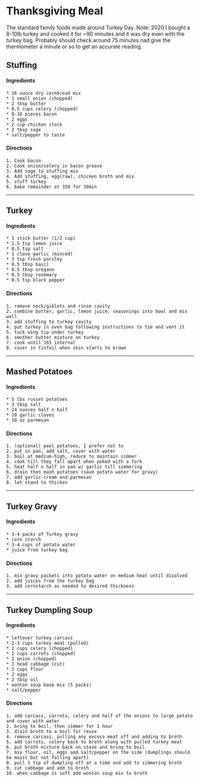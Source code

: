 # Thanksgiving Meal

The standard family foods made around Turkey Day. 
Note: 2020 I bought a 8-10lb turkey and cooked it for ~90 minutes and it was dry even with the turkey bag. Probably should check around 75 minutes nad give the thermometer a minute or so to get an accurate reading.


## Stuffing

#### Ingredients
	* 16 ounce dry cornbread mix
	* 1 small onion (chopped)
	* 2 tbsp butter
	* 0.5 cups celery (chopped)
	* 8-10 pieces bacon
	* 2 eggs
	* 2 cup chicken stock
	* 2 tbsp sage
	* salt/pepper to taste

#### Directions
	1. Cook bacon
	2. Cook onion/celery in bacon grease
	3. Add sage to stuffing mix
	4. Add stuffing, egg(raw), chicken broth and mix
	5. stuff turkey
	6. bake remainder at 350 for 30min


---
## Turkey	

#### Ingredients
	* 1 stick butter (1/2 cup)
	* 1.5 tsp lemon juice
	* 0.5 tsp salt
	* 1 clove garlic (minced)
	* 3 tsp fresh parsley
	* 0.5 tbsp basil
	* 0.5 tbsp oregano
	* 0.5 tbsp rosemary
	* 0.5 tsp black pepper

#### Directions
	1. remove neck/giblets and rinse cavity
	2. combine butter, garlic, lemon juice, seasonings into bowl and mix well
	3. add stuffing to turkey cavity
	4. put turkey in oven bag following instructions to tie and vent it
	5. tuck wing tip under turkey
	6. smother butter mixture on turkey
	7. cook until 165 internal
	8. cover in tinfoil when skin starts to brown


---
## Mashed Potatoes

#### Ingredients
	* 5 lbs russet potatoes
	* 3 tbsp salt
	* 24 ounces half n half
	* 10 garlic cloves
	* 10 oz parmesan
		
#### Directions
	1. (optional) peel potatoes, I prefer not to
	2. put in pan, add salt, cover with water
	3. boil at medium-high, reduce to maintain simmer
	4. cook till they fall apart when poked with a fork
	5. heat half n half in pan w/ garlic till simmering
	6. drain then mash potatoes (save potato water for gravy)
	7. add garlic-cream and parmesan
	8. let stand to thicken


---
## Turkey Gravy

#### Ingredients
	* 3-4 packs of Turkey gravy
	* corn starch
	* 3-4 cups of potato water
	* juice from turkey bag
		
#### Directions
	1. mix gravy packets into potato water on medium heat until disolved
	2. add juices from the turkey bag
	3. add cornstarch as needed to desired thickness


---
## Turkey Dumpling Soup

#### Ingredients
	* leftover turkey carcass
	* 2-3 cups turkey meat (pulled)
	* 2 cups celery (chopped)
	* 2 cups carrots (chopped)
	* 1 onion (chopped)
	* 1 head cabbage (cut)
	* 2 cups flour
	* 2 eggs
	* 2 tbsp oil
	* wonton soup base mix (5 packs)
	* salt/pepper

#### Directions
	1. add carcass, carrots, celery and half of the onions to large potato and cover with water
	2. bring to boil, then simmer for 1 hour
	3. drain broth to a boil for reuse
	4. remove carcass, pulling any excess meat off and adding to broth
	5. add carrots, celery back to broth along with pulled turkey meat
	6. put broth mixture back on stove and bring to boil
	7. mix flour, oil, eggs and salt/pepper on the side (dumplings should be moist but not falling apart)
	8. pull 1 tsp of dumpling off at a time and add to simmering broth
	9. cut cabbage and add to broth
	10. when cabbage is soft add wonton soup mix to broth
